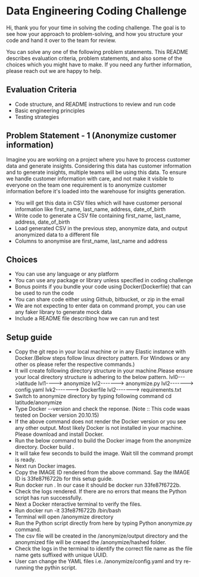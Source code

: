 # Data Engineering Coding Challenge
Hi, thank you for your time in solving the coding challenge. The goal is to see how your approach to problem-solving, and how you structure your code and hand it over to the team for review.

You can solve any one of the following problem statements. This README describes evaluation criteria, problem statements, and also some of the choices which you might have to make. If you need any further information, please reach out we are happy to help.

## Evaluation Criteria
- Code structure, and README instructions to review and run code
- Basic engineering principles
- Testing strategies

## Problem Statement - 1 (Anonymize customer information)
Imagine you are working on a project where you have to process customer data and generate insights. Considering this data has customer information and to generate insights, multiple teams will be using this data. To ensure we handle customer information with care, and not make it visible to everyone on the team one requirement is to anonymize customer information before it's loaded into the warehouse for insights generation.

- You will get this data in CSV files which will have customer personal information like first_name, last_name, address, date_of_birth
- Write code to generate a CSV file containing first_name, last_name, address, date_of_birth
- Load generated CSV in the previous step, anonymize data, and output anonymized data to a different file
- Columns to anonymise are first_name, last_name and address

## Choices
- You can use any language or any platform
- You can use any package or library unless specified in coding challenge
- Bonus points if you bundle your code using Docker(Dockerfile) that can be used to run the code
- You can share code either using Github, bitbucket, or zip in the email
- We are not expecting to enter data on command prompt, you can use any faker library to generate mock data
- Include a README file describing how we can run and test

## Setup guide
- Copy the git repo in your local machine or in any Elastic instance with Docker.(Below steps follow linux directory pattern. For Windows or any other os please refer the respective commands.)
- It will create following directory structure in your machine.Please ensure your local directory structure is adhering to the below pattern.
   lvl0--->latitude
            lvl1----> anonymize
                    lvl2-------> anonymize.py
                    lvl2-------> config.yaml
                    lvk2-------> Dockerfile
                    lvl2-------> requirements.txt
- Switch to anonymize directory by typing following command  cd latitude/anonymize
- Type Docker --version and check the reponse. (Note :: This code waas tested on Docker version 20.10.15)
- If the above command does not render the Docker version or you see any other output. Most likely Docker is not installed in your machine. Please download and install Docker.
- Run the below command to build the Docker image from the anonymize directory.
    Docker build .
- It will take few seconds to build the image. Wait till the command prompt is ready.
- Next run Docker images.
- Copy the IMAGE ID rendered from the above command. Say the IMAGE ID is 33fe87f6722b for this setup guide.
- Run docker run <IMAGE ID>. In our case it should be docker run 33fe87f6722b.
- Check the logs rendered. If there are no errors that means the Python script has run successfully.
- Next a Docker nteractive terminal to verify the files.
- Run docker run -it 33fe87f6722b /bin/bash
- Terminal will open /anonymize directory
- Run the Python script directly from here by typing Python anonymize.py command.
- The csv file will be created in the /anonymize/output directory and the anonymized file will be creaed the /anonymize/hashed folder.
- Check the logs in the terminal to identify the correct file name as the file name gets suffixed with unique UUID.
- User can change the YAML files i.e. /anonymize/config.yaml and try re-running the pythin script.

